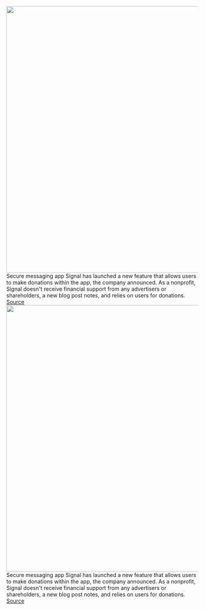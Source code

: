 <img src='https://cdn.vox-cdn.com/thumbor/VDipnBYE2OO-F2W-fgclDV18poA=/0x0:2224x1465/1200x800/filters:focal(940x505:1294x859)/cdn.vox-cdn.com/uploads/chorus_image/image/70221819/signal_sustainer.0.png' width='700px' /><br/>
Secure messaging app Signal has launched a new feature that allows users to make donations within the app, the company announced. As a nonprofit, Signal doesn't receive financial support from any advertisers or shareholders, a new blog post notes, and relies on users for donations.
<a href='https://www.theverge.com/2021/12/2/22814934/signal-launches-in-app-sustainer-program-donations-messaging-secure'> Source <a/><img src='https://cdn.vox-cdn.com/thumbor/VDipnBYE2OO-F2W-fgclDV18poA=/0x0:2224x1465/1200x800/filters:focal(940x505:1294x859)/cdn.vox-cdn.com/uploads/chorus_image/image/70221819/signal_sustainer.0.png' width='700px' /><br/>
Secure messaging app Signal has launched a new feature that allows users to make donations within the app, the company announced. As a nonprofit, Signal doesn't receive financial support from any advertisers or shareholders, a new blog post notes, and relies on users for donations.
<a href='https://www.theverge.com/2021/12/2/22814934/signal-launches-in-app-sustainer-program-donations-messaging-secure'> Source <a/>